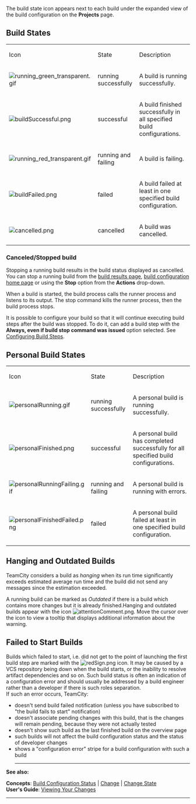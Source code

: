 [//]: # (title: Build State)
[//]: # (auxiliary-id: Build State)
The build state icon appears next to each build under the expanded view of the build configuration on the __Projects__ page.

## Build States

<table><tr>

<td>

Icon


</td>

<td>

State


</td>

<td>

Description


</td></tr><tr>

<td>

![running_green_transparent.gif](running_green_transparent.gif)


</td>

<td>

running successfully


</td>

<td>

A build is running successfully.


</td></tr><tr>

<td>

![buildSuccessful.png](buildSuccessful.png)


</td>

<td>

successful


</td>

<td>

A build finished successfully in all specified build configurations.


</td></tr><tr>

<td>

![running_red_transparent.gif](running_red_transparent.gif)


</td>

<td>

running and failing


</td>

<td>

A build is failing.


</td></tr><tr>

<td>

![buildFailed.png](buildFailed.png)


</td>

<td>

failed


</td>

<td>

A build failed at least in one specified build configuration.


</td></tr><tr>

<td>

![cancelled.png](cancelled.png)


</td>

<td>

cancelled


</td>

<td>

A build was cancelled.


</td></tr></table>

### Canceled/Stopped build

Stopping a running build results in the build status displayed as cancelled. You can stop a running build from the [build results page](working-with-build-results.md), [build configuration home page](viewing-build-configuration-details.md) or using the __Stop__ option from the __Actions__ drop\-down.

When a build is started, the build process calls the runner process and listens to its output. The stop command kills the runner process, then the build process stops.

<note>

It is possible to configure your build so that it will continue executing build steps after the build was stopped. To do it, can add a build step with the __Always, even if build stop command was issued__ option selected. See [Configuring Build Steps](configuring-build-steps.md).
</note>

## Personal Build States

<table><tr>

<td>

Icon


</td>

<td>

State


</td>

<td>

Description


</td></tr><tr>

<td>

![personalRunning.gif](personalRunning.gif)


</td>

<td>

running successfully


</td>

<td>

A personal build is running successfully.


</td></tr><tr>

<td>

![personalFinished.png](personalFinished.png)


</td>

<td>

successful


</td>

<td>

A personal build has completed successfully for all specified build configurations.


</td></tr><tr>

<td>

![personalRunningFailing.gif](personalRunningFailing.gif)


</td>

<td>

running and failing


</td>

<td>

A personal build is running with errors.


</td></tr><tr>

<td>

![personalFinishedFailed.png](personalFinishedFailed.png)


</td>

<td>

failed


</td>

<td>

A personal build failed at least in one specified build configuration.


</td></tr></table>

## Hanging and Outdated Builds

TeamCity considers a build as _hanging_ when its run time significantly exceeds estimated average run time and the build did not send any messages since the estimation exceeded.

A running build can be marked as _Outdated_ if there is a build which contains more changes but it is already finished.Hanging and outdated builds appear with the icon ![attentionComment.png](attentionComment.png). Move the cursor over the icon to view a tooltip that displays additional information about the warning.

## Failed to Start Builds

Builds which failed to start, i.e. did not get to the point of launching the first build step are marked with the  ![redSign.png](redSign.png) icon. It may be caused by a VCS repository being down when the build starts, or the inability to resolve artifact dependencies and so on. Such build status is often an indication of a configuration error and should usually be addressed by a build engineer rather than a developer if there is such roles separation.   
If such an error occurs, TeamCity:
* doesn't send build failed notification (unless you have subscribed to "the build fails to start" notification)
* doesn't associate pending changes with this build, that is the changes will remain pending, because they were not actually tested
* doesn't show such build as the last finished build on the overview page
* such builds will not affect the build configuration status and the status of developer changes
* shows a "configuration error" stripe for a build configuration with such a build
  __  __

__See also:__

__Concepts__: [Build Configuration Status](build-configuration.md) | [Change](change.md) | [Change State](change-state.md)    
__User's Guide__: [Viewing Your Changes](viewing-your-changes.md)

__ __